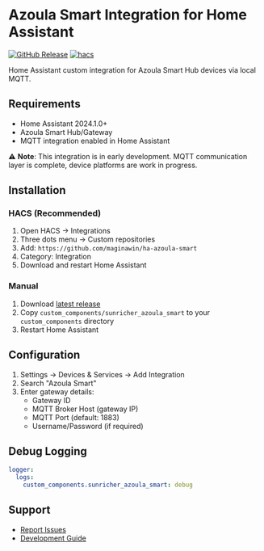 # Azoula Smart Integration for Home Assistant

[![GitHub Release](https://img.shields.io/github/release/maginawin/ha-azoula-smart.svg?style=flat-square)](https://github.com/maginawin/ha-azoula-smart/releases)
[![hacs](https://img.shields.io/badge/HACS-Custom-orange.svg?style=flat-square)](https://github.com/hacs/integration)

Home Assistant custom integration for Azoula Smart Hub devices via local MQTT.

## Requirements

- Home Assistant 2024.1.0+
- Azoula Smart Hub/Gateway
- MQTT integration enabled in Home Assistant

⚠️ **Note**: This integration is in early development. MQTT communication layer is complete, device platforms are work in progress.

## Installation

### HACS (Recommended)

1. Open HACS → Integrations
2. Three dots menu → Custom repositories
3. Add: `https://github.com/maginawin/ha-azoula-smart`
4. Category: Integration
5. Download and restart Home Assistant

### Manual

1. Download [latest release](https://github.com/maginawin/ha-azoula-smart/releases)
2. Copy `custom_components/sunricher_azoula_smart` to your `custom_components` directory
3. Restart Home Assistant

## Configuration

1. Settings → Devices & Services → Add Integration
2. Search "Azoula Smart"
3. Enter gateway details:
   - Gateway ID
   - MQTT Broker Host (gateway IP)
   - MQTT Port (default: 1883)
   - Username/Password (if required)

## Debug Logging

```yaml
logger:
  logs:
    custom_components.sunricher_azoula_smart: debug
```

## Support

- [Report Issues](https://github.com/maginawin/ha-azoula-smart/issues)
- [Development Guide](CLAUDE.md)
